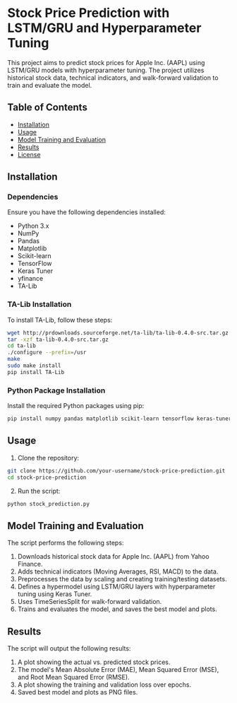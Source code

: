 
# Stock Price Prediction with LSTM/GRU and Hyperparameter Tuning

This project aims to predict stock prices for Apple Inc. (AAPL) using LSTM/GRU models with hyperparameter tuning. The project utilizes historical stock data, technical indicators, and walk-forward validation to train and evaluate the model.

## Table of Contents

- [Installation](#installation)
- [Usage](#usage)
- [Model Training and Evaluation](#model-training-and-evaluation)
- [Results](#results)
- [License](#license)

## Installation

### Dependencies

Ensure you have the following dependencies installed:

- Python 3.x
- NumPy
- Pandas
- Matplotlib
- Scikit-learn
- TensorFlow
- Keras Tuner
- yfinance
- TA-Lib

### TA-Lib Installation

To install TA-Lib, follow these steps:

```bash
wget http://prdownloads.sourceforge.net/ta-lib/ta-lib-0.4.0-src.tar.gz
tar -xzf ta-lib-0.4.0-src.tar.gz
cd ta-lib
./configure --prefix=/usr
make
sudo make install
pip install TA-Lib
```

### Python Package Installation

Install the required Python packages using pip:

```bash
pip install numpy pandas matplotlib scikit-learn tensorflow keras-tuner yfinance
```

## Usage

1. Clone the repository:

```bash
git clone https://github.com/your-username/stock-price-prediction.git
cd stock-price-prediction
```

2. Run the script:

```bash
python stock_prediction.py
```

## Model Training and Evaluation

The script performs the following steps:

1. Downloads historical stock data for Apple Inc. (AAPL) from Yahoo Finance.
2. Adds technical indicators (Moving Averages, RSI, MACD) to the data.
3. Preprocesses the data by scaling and creating training/testing datasets.
4. Defines a hypermodel using LSTM/GRU layers with hyperparameter tuning using Keras Tuner.
5. Uses TimeSeriesSplit for walk-forward validation.
6. Trains and evaluates the model, and saves the best model and plots.

## Results

The script will output the following results:

1. A plot showing the actual vs. predicted stock prices.
2. The model's Mean Absolute Error (MAE), Mean Squared Error (MSE), and Root Mean Squared Error (RMSE).
3. A plot showing the training and validation loss over epochs.
4. Saved best model and plots as PNG files.
